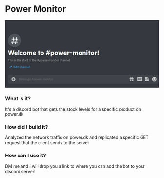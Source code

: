 # Power Monitor
![gif](power.gif)

### What is it?

It's a discord bot that gets the stock levels for a specific product on power.dk

### How did I build it?

Analyzed the network traffic on power.dk and replicated a specific GET request that the client sends to the server 

### How can I use it?

DM me and I will drop you a link to where you can add the bot to your discord server!
